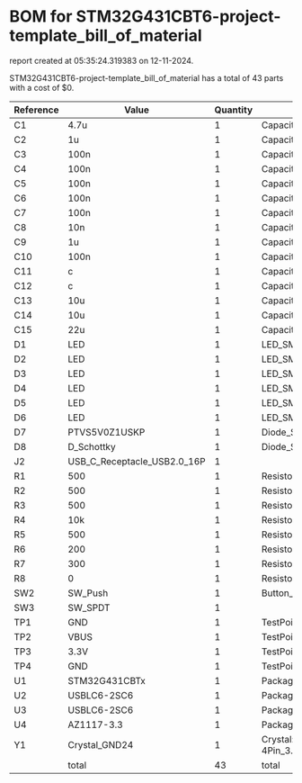 # BOM for STM32G431CBT6-project-template_bill_of_material

report created at 05:35:24.319383 on 12-11-2024.

STM32G431CBT6-project-template_bill_of_material has a total of 43 parts with a cost of $0.

| Reference | Value | Quantity | part number | cost |
| --------- | ----- | -------- | ----------- | ---- |
| C1 | 4.7u | 1 | Capacitor_SMD:C_0805_2012Metric | $0 |
| C2 | 1u | 1 | Capacitor_SMD:C_0805_2012Metric | $0 |
| C3 | 100n | 1 | Capacitor_SMD:C_0805_2012Metric | $0 |
| C4 | 100n | 1 | Capacitor_SMD:C_0805_2012Metric | $0 |
| C5 | 100n | 1 | Capacitor_SMD:C_0805_2012Metric | $0 |
| C6 | 100n | 1 | Capacitor_SMD:C_0805_2012Metric | $0 |
| C7 | 100n | 1 | Capacitor_SMD:C_0805_2012Metric | $0 |
| C8 | 10n | 1 | Capacitor_SMD:C_0805_2012Metric | $0 |
| C9 | 1u | 1 | Capacitor_SMD:C_0805_2012Metric | $0 |
| C10 | 100n | 1 | Capacitor_SMD:C_0805_2012Metric | $0 |
| C11 | c | 1 | Capacitor_SMD:C_0805_2012Metric | $0 |
| C12 | c | 1 | Capacitor_SMD:C_0805_2012Metric | $0 |
| C13 | 10u | 1 | Capacitor_SMD:C_0805_2012Metric | $0 |
| C14 | 10u | 1 | Capacitor_SMD:C_0805_2012Metric | $0 |
| C15 | 22u | 1 | Capacitor_SMD:C_0805_2012Metric | $0 |
| D1 | LED | 1 | LED_SMD:LED_0805_2012Metric | $0 |
| D2 | LED | 1 | LED_SMD:LED_0805_2012Metric | $0 |
| D3 | LED | 1 | LED_SMD:LED_0805_2012Metric | $0 |
| D4 | LED | 1 | LED_SMD:LED_0805_2012Metric | $0 |
| D5 | LED | 1 | LED_SMD:LED_0805_2012Metric | $0 |
| D6 | LED | 1 | LED_SMD:LED_0805_2012Metric | $0 |
| D7 | PTVS5V0Z1USKP | 1 | Diode_SMD:Nexperia_DSN1608-2_1.6x0.8mm | $0 |
| D8 | D_Schottky | 1 | Diode_SMD:D_0805_2012Metric | $0 |
| J2 | USB_C_Receptacle_USB2.0_16P | 1 |  | $0 |
| R1 | 500 | 1 | Resistor_SMD:R_0805_2012Metric | $0 |
| R2 | 500 | 1 | Resistor_SMD:R_0805_2012Metric | $0 |
| R3 | 500 | 1 | Resistor_SMD:R_0805_2012Metric | $0 |
| R4 | 10k | 1 | Resistor_SMD:R_0805_2012Metric | $0 |
| R5 | 500 | 1 | Resistor_SMD:R_0805_2012Metric | $0 |
| R6 | 200 | 1 | Resistor_SMD:R_0805_2012Metric | $0 |
| R7 | 300 | 1 | Resistor_SMD:R_0805_2012Metric | $0 |
| R8 | 0 | 1 | Resistor_SMD:R_0805_2012Metric | $0 |
| SW2 | SW_Push | 1 | Button_Switch_SMD:SW_Push_SPST_NO_Alps_SKRK | $0 |
| SW3 | SW_SPDT | 1 |  | $0 |
| TP1 | GND | 1 | TestPoint:TestPoint_Pad_D1.5mm | $0 |
| TP2 | VBUS | 1 | TestPoint:TestPoint_Pad_D1.5mm | $0 |
| TP3 | 3.3V | 1 | TestPoint:TestPoint_Pad_D1.5mm | $0 |
| TP4 | GND | 1 | TestPoint:TestPoint_Bridge_Pitch2.54mm_Drill0.7mm | $0 |
| U1 | STM32G431CBTx | 1 | Package_QFP:LQFP-48_7x7mm_P0.5mm | $0 |
| U2 | USBLC6-2SC6 | 1 | Package_TO_SOT_SMD:SOT-23-6 | $0 |
| U3 | USBLC6-2SC6 | 1 | Package_TO_SOT_SMD:SOT-23-6 | $0 |
| U4 | AZ1117-3.3 | 1 | Package_TO_SOT_SMD:SOT-223 | $0 |
| Y1 | Crystal_GND24 | 1 | Crystal:Crystal_SMD_SeikoEpson_FA238V-4Pin_3.2x2.5mm_HandSoldering | $0 |
|  | total | 43 | total | $0 |
